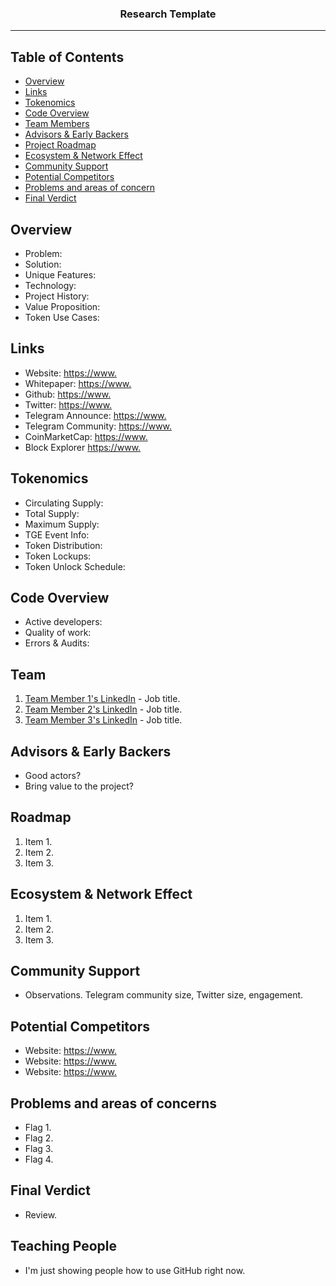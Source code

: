 <h3 align="center">Research Template</h3>

---

## Table of Contents

- [Overview](#Overview)
- [Links](#Links)
- [Tokenomics](#Tokenomics)
- [Code Overview](#Code)
- [Team Members](#Team) 
- [Advisors & Early Backers](#Advisors)
- [Project Roadmap](#Roadmap)
- [Ecosystem & Network Effect](#Ecosystem)
- [Community Support](#Community)
- [Potential Competitors](#Competitors)
- [Problems and areas of concern](#Problems)
- [Final Verdict](#Verdict)

## Overview <a name = "Overview"></a>
  - Problem:
  - Solution:
  - Unique Features:
  - Technology:
  - Project History:
  - Value Proposition:
  - Token Use Cases:
  
## Links <a name = "Links"></a>
  - Website: [https://www.](https://www.link1.com/)
  - Whitepaper: [https://www.](https://www.link2.com/)
  - Github: [https://www.](https://www.link3.com/)
  - Twitter: [https://www.](https://www.link4.com/)
  - Telegram Announce: [https://www.](https://www.link5.com/)
  - Telegram Community: [https://www.](https://www.link6.com/)
  - CoinMarketCap: [https://www.](https://www.link7.com/)
  - Block Explorer [https://www.](https://www.link8.com)

## Tokenomics <a name = "Tokenomics"></a>
  - Circulating Supply:
  - Total Supply:
  - Maximum Supply:
  - TGE Event Info:
  - Token Distribution:
  - Token Lockups:
  - Token Unlock Schedule:

## Code Overview <a name = "Code"></a>
  - Active developers:
  - Quality of work:
  - Errors & Audits:

## Team <a name = "Team"></a>
1. [Team Member 1's LinkedIn](https://www.linkedin.com) - Job title.
2. [Team Member 2's LinkedIn](https://www.linkedin.com) - Job title.
3. [Team Member 3's LinkedIn](https://www.linkedin.com) - Job title.

## Advisors & Early Backers <a name = "Advisors"></a>
  - Good actors?
  - Bring value to the project?

## Roadmap <a name = "Roadmap"></a>
1. Item 1.
2. Item 2.
3. Item 3.

## Ecosystem & Network Effect <a name = "Ecosystem"></a>
1. Item 1.
2. Item 2.
3. Item 3.

## Community Support <a name = "Community"></a>
- Observations. Telegram community size, Twitter size, engagement.

## Potential Competitors <a name = "Competitors"></a>
- Website: [https://www.](https://www.link1.com/)
- Website: [https://www.](https://www.link1.com/)
- Website: [https://www.](https://www.link1.com/)

## Problems and areas of concerns<a name = "Problems"></a>
- Flag 1.
- Flag 2.
- Flag 3.
- Flag 4.

## Final Verdict <a name = "Verdict"></a>
- Review.

## Teaching People <a name = "Teaching"></a>
- I'm just showing people how to use GitHub right now.